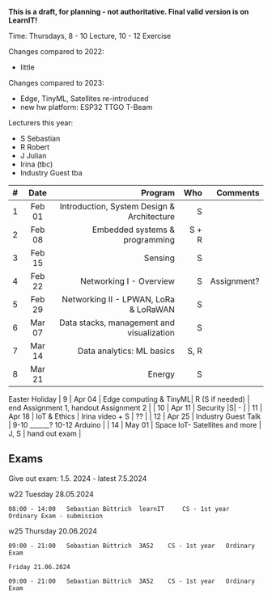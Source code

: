 __This is a draft, for planning - not authoritative. Final valid version is on LearnIT!__

Time: Thursdays, 8 - 10 Lecture, 10 - 12 Exercise

Changes compared to 2022:
  - little

Changes compared to 2023:
  - Edge, TinyML, Satellites re-introduced
  - new hw platform: ESP32 TTGO T-Beam
  
  Lecturers this year:
  - S Sebastian
  - R Robert
  - J Julian
  - Irina (tbc)
  - Industry Guest tba


| #        | Date           | Program  | Who  | Comments  |
| ------------- |:-------------:| -----:|-----:|-----:|
| 1     | Feb 01 | Introduction, System Design & Architecture | S |   |
| 2     | Feb 08     |  Embedded systems & programming  | S + R |   |
| 3     | Feb 15    |  Sensing |S| |S | |
| 4    | Feb 22    |   Networking I - Overview|  S  | Assignment? |
| 5    | Feb 29     |  Networking II - LPWAN, LoRa & LoRaWAN |S | |
| 6     | Mar 07    | Data stacks, management and visualization |S |  |
| 7    | Mar 14    |    Data analytics: ML basics  | S, R |  |
| 8     | Mar 21     |  Energy |S |  |
Easter Holiday
| 9     | Apr 04  |   Edge computing & TinyML| R (S if needed) | end Assignment 1, handout Assignment 2 |
| 10    | Apr 11   |   Security |S| - |
| 11   | Apr 18      | IoT & Ethics | Irina video + S    | ?? |
| 12    | Apr 25    |   Industry Guest Talk | 9-10 ______? 10-12 Arduino |
| 14   | May 01  |    Space IoT- Satellites and more | J, S | hand out exam |


## Exams

Give out exam: 1.5. 2024 - latest 7.5.2024

w22 	Tuesday 28.05.2024 	

	08:00 - 14:00 	Sebastian Büttrich 	learnIT 	CS - 1st year 	Ordinary Exam - submission
 
w25 	Thursday 20.06.2024 	

	09:00 - 21:00 	Sebastian Büttrich 	3A52 	CS - 1st year 	Ordinary Exam
 
  	Friday 21.06.2024 	
   
	09:00 - 21:00 	Sebastian Büttrich 	3A52 	CS - 1st year 	Ordinary Exam

